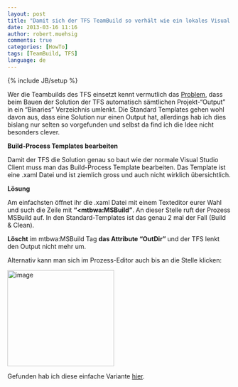 ```yaml
---
layout: post
title: "Damit sich der TFS TeamBuild so verhält wie ein lokales Visual Studio - das “OutDir” Property"
date: 2013-03-16 11:16
author: robert.muehsig
comments: true
categories: [HowTo]
tags: [TeamBuild, TFS]
language: de
---
```

{% include JB/setup %}
<p>Wer die Teambuilds des TFS einsetzt kennt vermutlich das <a href="http://social.msdn.microsoft.com/Forums/en-US/tfsbuild/thread/7126f1a3-9437-416a-88ed-2f63f84b2937">Problem</a>, dass beim Bauen der Solution der TFS automatisch sämtlichen Projekt-“Output” in ein “Binaries” Verzeichnis umlenkt. Die Standard Templates gehen wohl davon aus, dass eine Solution nur einen Output hat, allerdings hab ich dies bislang nur selten so vorgefunden und selbst da find ich die Idee nicht besonders clever.</p> <p><strong>Build-Process Templates bearbeiten</strong></p> <p>Damit der TFS die Solution genau so baut wie der normale Visual Studio Client muss man das Build-Process Template bearbeiten. Das Template ist eine .xaml Datei und ist ziemlich gross und auch nicht wirklich übersichtlich.</p> <p><strong>Lösung</strong></p> <p>Am einfachsten öffnet ihr die .xaml Datei mit einem Texteditor eurer Wahl und such die Zeile mit <strong>“&lt;mtbwa:MSBuild”</strong>. An dieser Stelle ruft der Prozess MSBuild auf. In den Standard-Templates ist das genau 2 mal der Fall (Build &amp; Clean).</p> <p><strong>Löscht</strong> im mtbwa:MSBuild Tag <strong>das Attribute “OutDir” </strong>und der TFS lenkt den Output nicht mehr um.</p> <p>Alternativ kann man sich im Prozess-Editor auch bis an die Stelle klicken:</p> <p><a href="{{BASE_PATH}}/assets/wp-images/image1790.png"><img title="image" style="border-top: 0px; border-right: 0px; border-bottom: 0px; border-left: 0px; display: inline" border="0" alt="image" src="{{BASE_PATH}}/assets/wp-images/image_thumb944.png" width="240" height="216"></a> </p> <p>Gefunden hab ich diese einfache Variante <a href="http://bartwullems.blogspot.ch/2012/07/tfs-build-output-build-results-to.html">hier</a>.</p>
